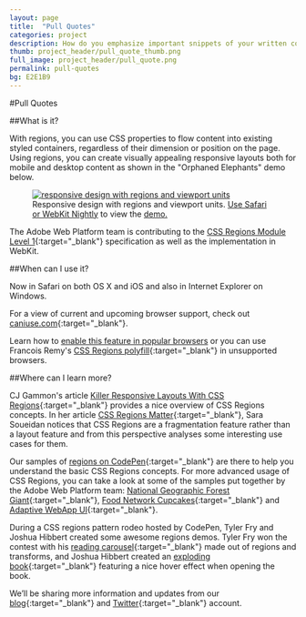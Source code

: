 ```yaml
---
layout: page
title:  "Pull Quotes"
categories: project
description: How do you emphasize important snippets of your written content?
thumb: project_header/pull_quote_thumb.png
full_image: project_header/pull_quote.png
permalink: pull-quotes
bg: E2E1B9
---
```

#Pull Quotes

##What is it?

With regions, you can use CSS properties to flow content into existing styled containers, regardless of their dimension or position on the page. Using regions, you can create visually appealing responsive layouts both for mobile and desktop content as shown in the "Orphaned Elephants" demo below.

<figure>
  <a href="http://webplatform.adobe.com/Demo-for-National-Geographic-Orphan-Elephants/">
    <img src="{{site.baseurl}}/img/orphan_elephants_cover.jpg" alt="responsive design with regions and viewport units">
  </a>
  <figcaption>Responsive design with regions and viewport units. <a href="{{site.baseurl}}/enable/">Use Safari or WebKit Nightly</a> to view the <a href="http://webplatform.adobe.com/Demo-for-National-Geographic-Orphan-Elephants/">demo.</a></figcaption>
</figure>

The Adobe Web Platform team is contributing to the [CSS Regions Module Level 1](http://dev.w3.org/csswg/css-regions/){:target="_blank"} specification as well as the implementation in WebKit.

##When can I use it?

Now in Safari on both OS X and iOS and also in Internet Explorer on Windows. 

For a view of current and upcoming browser support, check out [caniuse.com](http://caniuse.com/#search=regions){:target="_blank"}.

Learn how to [enable this feature in popular browsers](http://webplatform.adobe.com/enable/) or you can use Francois Remy's 
[CSS Regions polyfill](https://github.com/FremyCompany/css-regions-polyfill/){:target="_blank"} in unsupported browsers.

##Where can I learn more?

CJ Gammon's article [Killer Responsive Layouts With CSS Regions](http://www.smashingmagazine.com/2013/11/05/killer-responsive-layouts-with-css-regions/){:target="_blank"} provides a nice overview of CSS Regions concepts. In her article [CSS Regions Matter](http://sarasoueidan.com/blog/css-regions-matter/){:target="_blank"}, Sara Soueidan notices that CSS Regions are a fragmentation feature rather than a layout feature and from this perspective analyses some interesting use cases for them.

Our samples of [regions on CodePen](http://codepen.io/collection/jabto/){:target="_blank"} are there to help you understand the basic CSS Regions concepts. For more advanced usage of CSS Regions, you can take a look at some of the samples put together by the Adobe Web Platform team: [National Geographic Forest Giant](http://adobe-webplatform.github.io/Demo-for-National-Geographic-Forest-Giant/browser/src/){:target="_blank"},
 [Food Network Cupcakes](http://adobe-webplatform.github.io/Demo-for-Food-Network-Cupcakes/src/){:target="_blank"} and [Adaptive WebApp UI](http://webplatform.adobe.com/regions-adaptive/){:target="_blank"}.

During a CSS regions pattern rodeo hosted by CodePen, Tyler Fry and Joshua Hibbert created some awesome regions demos. Tyler Fry won the contest with his [reading carousel](http://codepen.io/frytyler/pen/wdecC){:target="_blank"} made out of regions and transforms, and Joshua Hibbert created an [exploding book](http://codepen.io/joshnh/pen/KyxtH){:target="_blank"} featuring a nice hover effect when opening the book.

We’ll be sharing more information and updates from our [blog](http://blogs.adobe.com/webplatform/category/features/css-regions/){:target="_blank"} and [Twitter](https://twitter.com/adobeweb){:target="_blank"} account.